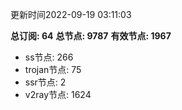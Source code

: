 更新时间2022-09-19 03:11:03

**总订阅: 64**
**总节点: 9787**
**有效节点: 1967**
- ss节点: 266
- trojan节点: 75
- ssr节点: 2
- v2ray节点: 1624
